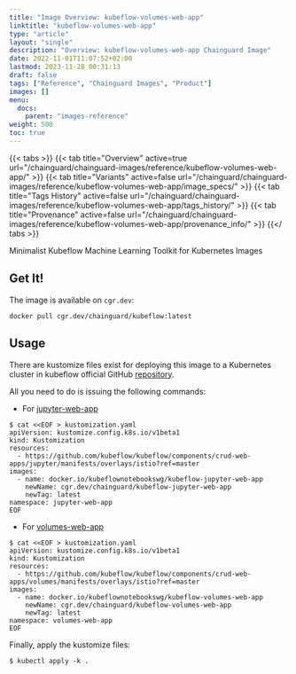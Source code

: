 ```yaml
---
title: "Image Overview: kubeflow-volumes-web-app"
linktitle: "kubeflow-volumes-web-app"
type: "article"
layout: "single"
description: "Overview: kubeflow-volumes-web-app Chainguard Image"
date: 2022-11-01T11:07:52+02:00
lastmod: 2023-11-28 00:31:13
draft: false
tags: ["Reference", "Chainguard Images", "Product"]
images: []
menu: 
  docs: 
    parent: "images-reference"
weight: 500
toc: true
---
```


{{< tabs >}}
{{< tab title="Overview" active=true url="/chainguard/chainguard-images/reference/kubeflow-volumes-web-app/" >}}
{{< tab title="Variants" active=false url="/chainguard/chainguard-images/reference/kubeflow-volumes-web-app/image_specs/" >}}
{{< tab title="Tags History" active=false url="/chainguard/chainguard-images/reference/kubeflow-volumes-web-app/tags_history/" >}}
{{< tab title="Provenance" active=false url="/chainguard/chainguard-images/reference/kubeflow-volumes-web-app/provenance_info/" >}}
{{</ tabs >}}



<!--overview:start-->
Minimalist Kubeflow Machine Learning Toolkit for Kubernetes Images
<!--overview:end-->

<!--getting:start-->
## Get It!
The image is available on `cgr.dev`:

```
docker pull cgr.dev/chainguard/kubeflow:latest
```
<!--getting:end-->

<!--body:start-->

## Usage

There are kustomize files exist for deploying this image to a Kubernetes cluster in kubeflow official GitHub [repository](github.com/kubeflow/kubeflow/).

All you need to do is issuing the following commands:

* For [jupyter-web-app](https://github.com/kubeflow/kubeflow/tree/master/components/crud-web-apps/jupyter/manifests)

```shell
$ cat <<EOF > kustomization.yaml
apiVersion: kustomize.config.k8s.io/v1beta1
kind: Kustomization
resources:
  - https://github.com/kubeflow/kubeflow/components/crud-web-apps/jupyter/manifests/overlays/istio?ref=master
images:
  - name: docker.io/kubeflownotebookswg/kubeflow-jupyter-web-app
    newName: cgr.dev/chainguard/kubeflow-jupyter-web-app
    newTag: latest
namespace: jupyter-web-app
EOF
```

* For [volumes-web-app](https://github.com/kubeflow/kubeflow/tree/master/components/crud-web-apps/volumes/manifests)

```shell
$ cat <<EOF > kustomization.yaml
apiVersion: kustomize.config.k8s.io/v1beta1
kind: Kustomization
resources:
  - https://github.com/kubeflow/kubeflow/components/crud-web-apps/volumes/manifests/overlays/istio?ref=master
images:
  - name: docker.io/kubeflownotebookswg/kubeflow-volumes-web-app
    newName: cgr.dev/chainguard/kubeflow-volumes-web-app
    newTag: latest
namespace: volumes-web-app
EOF
```

Finally, apply the kustomize files:

```shell
$ kubectl apply -k .
```
<!--body:end-->

